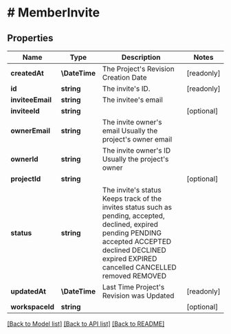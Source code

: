 # # MemberInvite

## Properties

Name | Type | Description | Notes
------------ | ------------- | ------------- | -------------
**createdAt** | **\DateTime** | The Project&#39;s Revision Creation Date | [readonly]
**id** | **string** | The invite&#39;s ID. | [readonly]
**inviteeEmail** | **string** | The invitee&#39;s email |
**inviteeId** | **string** |  | [optional]
**ownerEmail** | **string** | The invite owner&#39;s email Usually the project&#39;s owner email |
**ownerId** | **string** | The invite owner&#39;s ID Usually the project&#39;s owner |
**projectId** | **string** |  | [optional]
**status** | **string** | The invite&#39;s status Keeps track of the invites status such as pending, accepted, declined, expired pending PENDING accepted ACCEPTED declined DECLINED expired EXPIRED cancelled CANCELLED removed REMOVED |
**updatedAt** | **\DateTime** | Last Time Project&#39;s Revision was Updated | [readonly]
**workspaceId** | **string** |  | [optional]

[[Back to Model list]](../../README.md#models) [[Back to API list]](../../README.md#endpoints) [[Back to README]](../../README.md)
